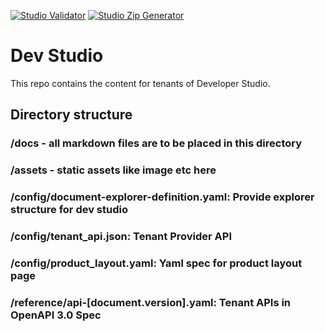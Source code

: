 [![Studio Validator](https://github.com/Fiserv/Developer-Portal-Tenant-API/actions/workflows/validator.yaml/badge.svg)](https://github.com/Fiserv/Developer-Portal-Tenant-API/actions/workflows/validator.yaml)
[![Studio Zip Generator](https://github.com/Fiserv/Developer-Portal-Tenant-API/actions/workflows/zip-generator.yaml/badge.svg)](https://github.com/Fiserv/Developer-Portal-Tenant-API/ctions/workflows/zip-generator.yaml)

# Dev Studio

This repo contains the content for tenants of Developer Studio.


## Directory structure

### /docs - all markdown files are to be placed in this directory
### /assets -  static assets like image etc here
### /config/document-explorer-definition.yaml: Provide explorer structure for dev studio    
### /config/tenant_api.json: Tenant Provider API 
### /config/product_layout.yaml: Yaml spec for product layout page
### /reference/api-[document.version].yaml: Tenant APIs in OpenAPI 3.0 Spec

